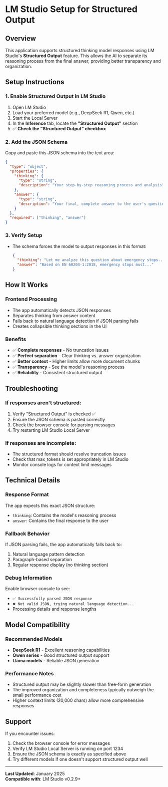 # LM Studio Setup for Structured Output

## Overview
This application supports structured thinking model responses using LM Studio's **Structured Output** feature. This allows the AI to separate its reasoning process from the final answer, providing better transparency and organization.

## Setup Instructions

### 1. Enable Structured Output in LM Studio
1. Open LM Studio
2. Load your preferred model (e.g., DeepSeek R1, Qwen, etc.)
3. Start the Local Server
4. In the **Inference** tab, locate the **"Structured Output"** section
5. ✅ **Check the "Structured Output" checkbox**

### 2. Add the JSON Schema
Copy and paste this JSON schema into the text area:

```json
{
  "type": "object",
  "properties": {
    "thinking": {
      "type": "string",
      "description": "Your step-by-step reasoning process and analysis"
    },
    "answer": {
      "type": "string", 
      "description": "Your final, complete answer to the user's question"
    }
  },
  "required": ["thinking", "answer"]
}
```

### 3. Verify Setup
- The schema forces the model to output responses in this format:
  ```json
  {
    "thinking": "Let me analyze this question about emergency stops...",
    "answer": "Based on EN 60204-1:2018, emergency stops must..."
  }
  ```

## How It Works

### Frontend Processing
- The app automatically detects JSON responses
- Separates thinking from answer content
- Falls back to natural language detection if JSON parsing fails
- Creates collapsible thinking sections in the UI

### Benefits
- ✅ **Complete responses** - No truncation issues
- ✅ **Perfect separation** - Clear thinking vs. answer organization  
- ✅ **Better context** - Higher limits allow more document chunks
- ✅ **Transparency** - See the model's reasoning process
- ✅ **Reliability** - Consistent structured output

## Troubleshooting

### If responses aren't structured:
1. Verify "Structured Output" is checked ✅
2. Ensure the JSON schema is pasted correctly
3. Check the browser console for parsing messages
4. Try restarting LM Studio Local Server

### If responses are incomplete:
- The structured format should resolve truncation issues
- Check that max_tokens is set appropriately in LM Studio
- Monitor console logs for context limit messages

## Technical Details

### Response Format
The app expects this exact JSON structure:
- `thinking`: Contains the model's reasoning process
- `answer`: Contains the final response to the user

### Fallback Behavior
If JSON parsing fails, the app automatically falls back to:
1. Natural language pattern detection
2. Paragraph-based separation
3. Regular response display (no thinking section)

### Debug Information
Enable browser console to see:
- `✅ Successfully parsed JSON response`
- `❌ Not valid JSON, trying natural language detection...`
- Processing details and response lengths

## Model Compatibility

### Recommended Models
- **DeepSeek R1** - Excellent reasoning capabilities
- **Qwen series** - Good structured output support
- **Llama models** - Reliable JSON generation

### Performance Notes
- Structured output may be slightly slower than free-form generation
- The improved organization and completeness typically outweigh the small performance cost
- Higher context limits (20,000 chars) allow more comprehensive responses

## Support

If you encounter issues:
1. Check the browser console for error messages
2. Verify LM Studio Local Server is running on port 1234
3. Ensure the JSON schema is exactly as specified above
4. Try different models if one doesn't support structured output well

---

**Last Updated**: January 2025  
**Compatible with**: LM Studio v0.2.9+ 